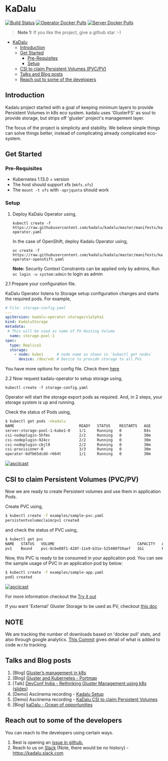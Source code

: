 # KaDalu

[![Build Status](https://travis-ci.org/kadalu/kadalu.svg?branch=master)](https://travis-ci.org/kadalu/kadalu)
[![Operator Docker Pulls](https://img.shields.io/docker/pulls/kadalu/kadalu-operator.svg?label=DockerPulls%20Operator)](https://img.shields.io/docker/pulls/kadalu/kadalu-operator.svg)
[![Server Docker Pulls](https://img.shields.io/docker/pulls/kadalu/kadalu-server.svg?label=DockerPulls%20Server)](https://img.shields.io/docker/pulls/kadalu/kadalu-server.svg)

>
>**Note 1:** If you like the project, give a github star :-)
>

- [KaDalu](#kadalu)
  - [Introduction](#introduction)
  - [Get Started](#get-started)
    - [Pre-Requisites](#pre-requisites)
    - [Setup](#setup)
  - [CSI to claim Persistent Volumes (PVC/PV)](#csi-to-claim-persistent-volumes-pvcpv)
  - [Talks and Blog posts](#talks-and-blog-posts)
  - [Reach out to some of the developers](#reach-out-to-some-of-the-developers)

## Introduction

Kadalu project started with a goal of keeping minimum layers to provide Persistent Volumes in k8s eco system. kadalu uses 'GlusterFS' as soul to provide storage, but strips off 'gluster' project's management layer.

The focus of the project is simplicity and stability. We believe simple things can solve things better, instead of complicating already complicated eco-system.

## Get Started

### Pre-Requisites

- Kubernetes 1.13.0 + version
- The host should support xfs (`mkfs.xfs`)
- The `mount -t xfs` with `-oprjquota` should work

### Setup

1. Deploy KaDalu Operator using,

   ```console
   kubectl create -f https://raw.githubusercontent.com/kadalu/kadalu/master/manifests/kadalu-operator.yaml
   ```

   In the case of OpenShift, deploy Kadalu Operator using,

   ```console
   oc create -f https://raw.githubusercontent.com/kadalu/kadalu/master/manifests/kadalu-operator-openshift.yaml
   ```

   **Note:** Security Context Constraints can be applied only by admins,
Run `oc login -u system:admin` to login as admin

2.1 Prepare your configuration file.

   KaDalu Operator listens to Storage setup configuration changes and
starts the required pods. For example,

   ```yaml
   # File: storage-config.yaml
   ---
   apiVersion: kadalu-operator.storage/v1alpha1
   kind: KadaluStorage
   metadata:
    # This will be used as name of PV Hosting Volume
     name: storage-pool-1
   spec:
     type: Replica1
     storage:
       - node: kube1      # node name as shown in `kubectl get nodes`
         device: /dev/vdc # Device to provide storage to all PVs
   ```

You have more options for config file. Check them [here]()

2.2 Now request kadalu-operator to setup storage using,

   ```console
   kubectl create -f storage-config.yaml
   ```

Operator will start the storage export pods as required. And, in 2 steps,
your storage system is up and running.

Check the status of Pods using,

```bash
$ kubectl get pods -nkadalu
NAME                             READY   STATUS    RESTARTS   AGE
server-storage-pool-1-kube1-0    1/1     Running   0          84s
csi-nodeplugin-5hfms             2/2     Running   0          30m
csi-nodeplugin-924cc             2/2     Running   0          30m
csi-nodeplugin-cbjl9             2/2     Running   0          30m
csi-provisioner-0                3/3     Running   0          30m
operator-6dfb65dcdd-r664t        1/1     Running   0          30m
```

[![asciicast](https://asciinema.org/a/259949.svg)](https://asciinema.org/a/259949)

## CSI to claim Persistent Volumes (PVC/PV)

Now we are ready to create Persistent volumes and use them in
application Pods.

Create PVC using,

```bash
$ kubectl create -f examples/sample-pvc.yaml
persistentvolumeclaim/pv1 created
```

and check the status of PVC using,

```bash
$ kubectl get pvc
NAME   STATUS   VOLUME                                     CAPACITY   ACCESS MODES   STORAGECLASS     AGE
pv1    Bound    pvc-8cbe80f1-428f-11e9-b31e-525400f59aef   1Gi        RWO            kadalu.replica1  42s
```

Now, this PVC is ready to be consumed in your application pod. You can see the
sample usage of PVC in an application pod by below:

```bash
$ kubectl create -f examples/sample-app.yaml
pod1 created
```

[![asciicast](https://asciinema.org/a/259951.svg)](https://asciinema.org/a/259951)

For more information checkout the [Try it out](./doc/README.md)

If you want 'External' Gluster Storage to be used as PV, checkout [this doc](./doc/external-gluster-storage.md)

## NOTE

We are tracking the number of downloads based on 'docker pull' stats, and also
through google analytics. [This Commit](https://github.com/kadalu/kadalu/commit/cbc83fd751bf0221e22b61bd6ebad4af40e38275) gives detail of what is added to code w.r.to tracking.

## Talks and Blog posts

1. [Blog] [Gluster’s management in k8s](https://medium.com/@tumballi/glusters-management-in-k8s-13020a561962)
2. [Blog] [Gluster and Kubernetes - Portmap](https://aravindavk.in/blog/gluster-and-k8s-portmap/)
3. [Talk] [DevConf India - Rethinking Gluster Management using k8s](https://devconfin19.sched.com/event/RVPw/rethinking-gluster-management-using-k8s) ([slides](doc/rethinking-gluster-management-using-k8s.pdf))
4. [Demo] Asciinema recording - [Kadalu Setup](https://asciinema.org/a/259949)
5. [Demo] Asciinema recording - [KaDalu CSI to claim Persistent Volumes](https://asciinema.org/a/259951)
6. [Blog] [kaDalu - Ocean of opportunities](https://medium.com/@tumballi/kadalu-ocean-of-potential-in-k8s-storage-a07be1b8b961?source=friends_link&sk=d2499bc1e7433fd18c93c34c796e1a11&utm_source=github)

## Reach out to some of the developers

You can reach to the developers using certain ways.

1. Best is opening an [issue in github.](https://github.com/kadalu/kadalu/issues)
2. Reach to us on [Slack](https://join.slack.com/t/kadalu/shared_invite/enQtNzg1ODQ0MDA5NTM2LWMzMTc5ZTJmMjk4MzI0YWVhOGFlZTJjZjY5MDNkZWI0Y2VjMDBlNzVkZmI1NWViN2U3MDNlNDJhNjE5OTBlOGU) (Note, there would be no history) - https://kadalu.slack.com
